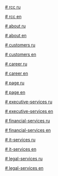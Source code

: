 <p><a href="https://efekta.github.io/rcc/build/index-ru.html"># rcc ru</a></p>
<p><a href="https://efekta.github.io/rcc/build/index-en.html"># rcc en</a></p>

<p><a href="https://efekta.github.io/rcc/build/about-ru.html"># about ru</a></p>
<p><a href="https://efekta.github.io/rcc/build/about-en.html"># about en</a></p>

<p><a href="https://efekta.github.io/rcc/build/customers-ru.html"># customers ru</a></p>
<p><a href="https://efekta.github.io/rcc/build/customers-en.html"># customers en</a></p>

<p><a href="https://efekta.github.io/rcc/build/career-ru.html"># career ru</a></p>
<p><a href="https://efekta.github.io/rcc/build/career-en.html"># career en</a></p>

<p><a href="https://efekta.github.io/rcc/build/page-ru.html"># page ru</a></p>
<p><a href="https://efekta.github.io/rcc/build/page-en.html"># page en</a></p>

<p><a href="https://efekta.github.io/rcc/build/executive-services-ru.html"># executive-services ru</a></p>
<p><a href="https://efekta.github.io/rcc/build/executive-services-en.html"># executive-services en</a></p>

<p><a href="https://efekta.github.io/rcc/build/financial-services-ru.html"># financial-services ru</a></p>
<p><a href="https://efekta.github.io/rcc/build/financial-services-en.html"># financial-services en</a></p>

<p><a href="https://efekta.github.io/rcc/build/it-services-ru.html"># it-services ru</a></p>
<p><a href="https://efekta.github.io/rcc/build/it-services-en.html"># it-services en</a></p>

<p><a href="https://efekta.github.io/rcc/build/legal-services-ru.html"># legal-services ru</a></p>
<p><a href="https://efekta.github.io/rcc/build/legal-services-en.html"># legal-services en</a></p>
